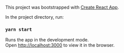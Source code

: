
This project was bootstrapped with [Create React App](https://github.com/facebook/create-react-app).

In the project directory, run:

### `yarn start`

Runs the app in the development mode.\
Open [http://localhost:3000](http://localhost:3000) to view it in the browser.

